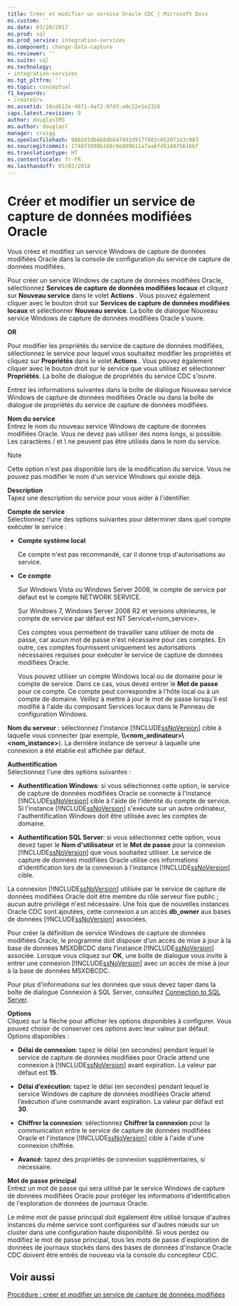 ```yaml
---
title: Créer et modifier un service Oracle CDC | Microsoft Docs
ms.custom: ''
ms.date: 03/20/2017
ms.prod: sql
ms.prod_service: integration-services
ms.component: change-data-capture
ms.reviewer: ''
ms.suite: sql
ms.technology:
- integration-services
ms.tgt_pltfrm: ''
ms.topic: conceptual
f1_keywords:
- createSrv
ms.assetid: 10cd612e-d8f1-4af2-97d3-a0c22e1e2326
caps.latest.revision: 9
author: douglaslMS
ms.author: douglasl
manager: craigg
ms.openlocfilehash: 9802d1db4b8db647493d917f803c652071a3c983
ms.sourcegitcommit: 1740f3090b168c0e809611a7aa6fd514075616bf
ms.translationtype: HT
ms.contentlocale: fr-FR
ms.lasthandoff: 05/03/2018
---
```

# <a name="create-and-edit-an-oracle-cdc-service"></a>Créer et modifier un service de capture de données modifiées Oracle
  Vous créez et modifiez un service Windows de capture de données modifiées Oracle dans la console de configuration du service de capture de données modifiées.  
  
 Pour créer un service Windows de capture de données modifiées Oracle, sélectionnez **Services de capture de données modifiées locaux** et cliquez sur **Nouveau service** dans le volet **Actions** . Vous pouvez également cliquer avec le bouton droit sur **Services de capture de données modifiées locaux** et sélectionner **Nouveau service**. La boîte de dialogue Nouveau service Windows de capture de données modifiées Oracle s'ouvre.  
  
 **OR**  
  
 Pour modifier les propriétés du service de capture de données modifiées, sélectionnez le service pour lequel vous souhaitez modifier les propriétés et cliquez sur **Propriétés** dans le volet **Actions** . Vous pouvez également cliquer avec le bouton droit sur le service que vous utilisez et sélectionner **Propriétés**. La boîte de dialogue de propriétés du service CDC s'ouvre.  
  
 Entrez les informations suivantes dans la boîte de dialogue Nouveau service Windows de capture de données modifiées Oracle ou dans la boîte de dialogue de propriétés du service de capture de données modifiées.  
  
**Nom du service**  
 Entrez le nom du nouveau service Windows de capture de données modifiées Oracle. Vous ne devez pas utiliser des noms longs, si possible. Les caractères / et \ ne peuvent pas être utilisés dans le nom du service.  
  
> [!NOTE]  
> Cette option n'est pas disponible lors de la modification du service. Vous ne pouvez pas modifier le nom d'un service Windows qui existe déjà.  
  
 **Description**  
 Tapez une description du service pour vous aider à l'identifier.  
  
 **Compte de service**  
 Sélectionnez l'une des options suivantes pour déterminer dans quel compte exécuter le service :  
  
-   **Compte système local**  
  
     Ce compte n'est pas recommandé, car il donne trop d'autorisations au service.  
  
-   **Ce compte**  
  
     Sur Windows Vista ou Windows Server 2008, le compte de service par défaut est le compte NETWORK SERVICE.  
  
     Sur Windows 7, Windows Server 2008 R2 et versions ultérieures, le compte de service par défaut est NT Service\\<nom_service>.  
  
     Ces comptes vous permettent de travailler sans utiliser de mots de passe, car aucun mot de passe n'est nécessaire pour ces comptes. En outre, ces comptes fournissent uniquement les autorisations nécessaires requises pour exécuter le service de capture de données modifiées Oracle.  
  
     Vous pouvez utiliser un compte Windows local ou de domaine pour le compte de service. Dans ce cas, vous devez entrer le **Mot de passe** pour ce compte. Ce compte peut correspondre à l'hôte local ou à un compte de domaine. Veillez à mettre à jour le mot de passe lorsqu'il est modifié à l'aide du composant Services locaux dans le Panneau de configuration Windows.  
  
 **Nom du serveur** : sélectionnez l’instance [!INCLUDE[ssNoVersion](../../includes/ssnoversion-md.md)] cible à laquelle vous connecter (par exemple, **\\\\<nom_ordinateur>\\<nom_instance>**). La dernière instance de serveur à laquelle une connexion a été établie est affichée par défaut.  
  
 **Authentification**  
 Sélectionnez l'une des options suivantes :  
  
-   **Authentification Windows**: si vous sélectionnez cette option, le service de capture de données modifiées Oracle se connecte à l'instance [!INCLUDE[ssNoVersion](../../includes/ssnoversion-md.md)] cible à l'aide de l'identité du compte de service. Si l'instance [!INCLUDE[ssNoVersion](../../includes/ssnoversion-md.md)] s'exécute sur un autre ordinateur, l'authentification Windows doit être utilisée avec les comptes de domaine.  
  
-   **Authentification SQL Server**: si vous sélectionnez cette option, vous devez taper le **Nom d'utilisateur** et le **Mot de passe** pour la connexion [!INCLUDE[ssNoVersion](../../includes/ssnoversion-md.md)] que vous souhaitez utiliser. Le service de capture de données modifiées Oracle utilise ces informations d'identification lors de la connexion à l'instance [!INCLUDE[ssNoVersion](../../includes/ssnoversion-md.md)] cible.  
  
 La connexion [!INCLUDE[ssNoVersion](../../includes/ssnoversion-md.md)] utilisée par le service de capture de données modifiées Oracle doit être membre du rôle serveur fixe public ; aucun autre privilège n'est nécessaire. Une fois que de nouvelles instances Oracle CDC sont ajoutées, cette connexion a un accès **db_owner** aux bases de données [!INCLUDE[ssNoVersion](../../includes/ssnoversion-md.md)] associées.  
  
 Pour créer la définition de service Windows de capture de données modifiées Oracle, le programme doit disposer d'un accès de mise à jour à la base de données MSXDBCDC dans l'instance [!INCLUDE[ssNoVersion](../../includes/ssnoversion-md.md)] associée. Lorsque vous cliquez sur **OK**, une boîte de dialogue vous invite à entrer une connexion [!INCLUDE[ssNoVersion](../../includes/ssnoversion-md.md)] avec un accès de mise à jour à la base de données MSXDBCDC.  
  
 Pour plus d'informations sur les données que vous devez taper dans la boîte de dialogue Connexion à SQL Server, consultez [Connection to SQL Server](../../integration-services/change-data-capture/connection-to-sql-server.md).  
  
 **Options**  
 Cliquez sur la flèche pour afficher les options disponibles à configurer. Vous pouvez choisir de conserver ces options avec leur valeur par défaut. Options disponibles :  
  
-   **Délai de connexion**: tapez le délai (en secondes) pendant lequel le service de capture de données modifiées pour Oracle attend une connexion à [!INCLUDE[ssNoVersion](../../includes/ssnoversion-md.md)] avant expiration. La valeur par défaut est **15**.  
  
-   **Délai d’exécution**: tapez le délai (en secondes) pendant lequel le service Windows de capture de données modifiées Oracle attend l’exécution d’une commande avant expiration. La valeur par défaut est **30**.  
  
-   **Chiffrer la connexion**: sélectionnez **Chiffrer la connexion** pour la communication entre le service de capture de données modifiées Oracle et l'instance [!INCLUDE[ssNoVersion](../../includes/ssnoversion-md.md)] cible à l'aide d'une connexion chiffrée.  
  
-   **Avancé**: tapez des propriétés de connexion supplémentaires, si nécessaire.  
  
 **Mot de passe principal**  
 Entrez un mot de passe qui sera utilisé par le service Windows de capture de données modifiées Oracle pour protéger les informations d'identification de l'exploration de données de journaux Oracle.  
  
 Le même mot de passe principal doit également être utilisé lorsque d'autres instances du même service sont configurées sur d'autres nœuds sur un cluster dans une configuration haute disponibilité. Si vous perdez ou modifiez le mot de passe principal, tous les mots de passe d'exploration de données de journaux stockés dans des bases de données d'instance Oracle CDC doivent être entrés de nouveau via la console du concepteur CDC.  
  
## <a name="see-also"></a> Voir aussi  
 [Procédure : créer et modifier un service de capture de données modifiées](../../integration-services/change-data-capture/how-to-create-and-edit-a-cdc-service.md)  
  
  
